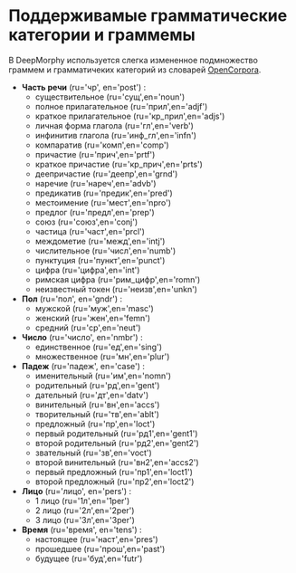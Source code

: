 # Поддерживамые грамматические категории и граммемы
В DeepMorphy используется слегка измененное подмножество граммем и грамматичеких категорий из словарей [OpenCorpora](http://opencorpora.org/dict.php?act=gram).
- **Часть речи** (ru='чр', en='post') :
    - существительное (ru='сущ',en='noun')
    - полное прилагательное (ru='прил',en='adjf')
    - краткое прилагательное (ru='кр_прил',en='adjs')
    - личная форма глагола (ru='гл',en='verb')
    - инфинитив глагола (ru='инф_гл',en='infn')
    - компаратив (ru='комп',en='comp')
    - причастие (ru='прич',en='prtf')
    - краткое причастие (ru='кр_прич',en='prts')
    - деепричастие (ru='деепр',en='grnd')
    - наречие (ru='нареч',en='advb')
    - предикатив (ru='предик',en='pred')
    - местоимение (ru='мест',en='npro')
    - предлог (ru='предл',en='prep')
    - союз (ru='союз',en='conj')
    - частица (ru='част',en='prcl')
    - междометие (ru='межд',en='intj')
    - числительное (ru='числ',en='numb')
    - пунктуция (ru='пункт',en='punct')
    - цифра (ru='цифра',en='int')
    - римская цифра (ru='рим_цифр',en='romn')
    - неизвестный токен (ru='неизв',en='unkn')
- **Пол** (ru='пол', en='gndr') :
    - мужской (ru='муж',en='masc')
    - женский (ru='жен',en='femn')
    - средний (ru='ср',en='neut')
- **Число** (ru='число', en='nmbr') :
    - единственное (ru='ед',en='sing')
    - множественное (ru='мн',en='plur')
- **Падеж** (ru='падеж', en='case') :
    - именительный (ru='им',en='nomn')
    - родительный (ru='рд',en='gent')
    - дательный (ru='дт',en='datv')
    - винительный (ru='вн',en='accs')
    - творительный (ru='тв',en='ablt')
    - предложный (ru='пр',en='loct')
    - первый родительный (ru='рд1',en='gent1')
    - второй родительный (ru='рд2',en='gent2')
    - звательный (ru='зв',en='voct')
    - второй винительный (ru='вн2',en='accs2')
    - первый предложный (ru='пр1',en='loct1')
    - второй предложный (ru='пр2',en='loct2')
- **Лицо** (ru='лицо', en='pers') :
    - 1 лицо (ru='1л',en='1per')
    - 2 лицо (ru='2л',en='2per')
    - 3 лицо (ru='3л',en='3per')
- **Время** (ru='время', en='tens') :
    - настоящее (ru='наст',en='pres')
    - прошедшее (ru='прош',en='past')
    - будущее (ru='буд',en='futr')